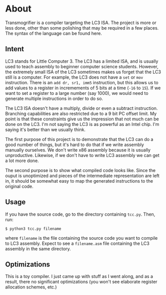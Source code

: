 # About
Transmogrifier is a compiler targeting the LC3 ISA. The project is more or less done, other than some polishing that may be required in a few places. The syntax of the language can be found here.  

## Intent
LC3 stands for Little Computer 3. The LC3 has a limited ISA, and is usually used to teach assembly to beginner computer science students. However, the extremely small ISA of the LC3 sometimes makes us forget that the LC3 still is a computer. For example, the LC3 does not have a ```set``` or ```mov``` instruction. There is an ```add dr, sr1, imm5``` instruction, but this allows us to add values to a register in incremements of 5 bits at a time (```-16``` to ```15```). If we want to set a register to a large number (say 1000), we would need to generate multiple instructions in order to do so.  

The LC3 ISA doesn't have a multiply, divide or even a subtract instruction. Branching capabilities are also restricted due to a 9 bit PC offset limit. My point is that these constraints give us the impression that not much can be done on the LC3. I'm not saying the LC3 is as powerful as an Intel chip. I'm saying it's better than we usually think.  

The first purpose of this project is to demonstrate that the LC3 can do a good number of things, but it's hard to do that if we write assembly manually ourselves. We don't write x86 assembly because it is usually unproductive. Likewise, if we don't have to write LC3 assembly we can get a lot more done.  

The second purpose is to show what compiled code looks like. Since the ouput is unoptimized and pieces of the intermediate representation are left in, it should be somewhat easy to map the generated instructions to the original code.

## Usage
If you have the source code, go to the directory containing ```tcc.py```. Then, run:  
```
$ python3 tcc.py filename  
```
where ```filename``` is the file containing the source code you want to compile to LC3 assembly. Expect to see a ```filename.asm``` file containing the LC3 assembly in the same directory.

## Optimizations
This is a toy compiler. I just came up with stuff as I went along, and as a result, there no significant optimizations (you won't see elaborate register allocation schemes, etc.)
